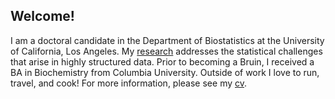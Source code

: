 ## Welcome!

I am a doctoral candidate in the Department of Biostatistics at the University of California, Los Angeles. My [research](research.md) addresses the statistical challenges that arise in highly structured data. Prior to becoming a Bruin, I received a BA in Biochemistry from Columbia University. Outside of work I love to run, travel, and cook! For more information, please see my [cv](Aaron_Scheffler_CV.pdf).

